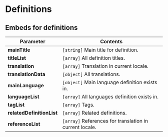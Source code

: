 # Definitions

## Embeds for definitions

| Parameter | Contents |
| --- | --- |
| **mainTitle** | `[string]` Main title for definition. |
| **titleList** | `[array]` All definition titles. |
| **translation** | `[array]` Translation in current locale. |
| **translationData** | `[object]` All translations. |
| **mainLanguage** | `[object]` Main language definition exists in. |
| **languageList** | `[array]` All languages definition exists in. |
| **tagList** | `[array]` Tags. |
| **relatedDefinitionList** | `[array]` Related definitions. |
| **referenceList** | `[array]` References for translation in current locale. |

